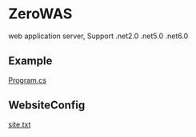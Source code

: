 # ZeroWAS
 web application server, Support .net2.0 .net5.0 .net6.0
## Example
[Program.cs](https://github.com/13039520/ZeroWAS/blob/main/ZeroWAS.App/Program.cs)
## WebsiteConfig
[site.txt](https://github.com/13039520/ZeroWAS/blob/main/ZeroWAS.App/site.txt)
